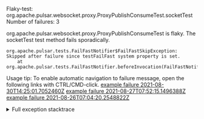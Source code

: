         
Flaky-test: org.apache.pulsar.websocket.proxy.ProxyPublishConsumeTest.socketTest
Number of failures: 3

org.apache.pulsar.websocket.proxy.ProxyPublishConsumeTest is flaky. The socketTest test method fails sporadically.

```
org.apache.pulsar.tests.FailFastNotifier$FailFastSkipException: Skipped after failure since testFailFast system property is set.
	at org.apache.pulsar.tests.FailFastNotifier.beforeInvocation(FailFastNotifier.java:88)

```

Usage tip: To enable automatic navigation to failure message, open the following links with CTRL/CMD-click.
[example failure 2021-08-30T14:25:01.7052460Z](https://github.com/apache/pulsar/runs/3462661639?check_suite_focus=true#step:9:657)
[example failure 2021-08-27T07:52:15.1496388Z](https://github.com/apache/pulsar/runs/3440855061?check_suite_focus=true#step:9:670)
[example failure 2021-08-26T07:04:20.2548822Z](https://github.com/apache/pulsar/runs/3429892062?check_suite_focus=true#step:9:630)


<details>
<summary>Full exception stacktrace</summary>
<code><pre>
org.apache.pulsar.tests.FailFastNotifier$FailFastSkipException: Skipped after failure since testFailFast system property is set.
	at org.apache.pulsar.tests.FailFastNotifier.beforeInvocation(FailFastNotifier.java:88)

</pre></code>
</details>


